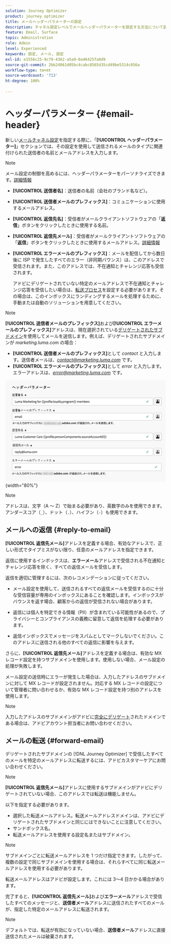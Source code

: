 ```yaml
---
solution: Journey Optimizer
product: journey optimizer
title: メールヘッダーパラメーターの設定
description: チャネル設定レベルでメールヘッダーパラメーターを設定する方法について説明します。
feature: Email, Surface
topic: Administration
role: Admin
level: Experienced
keywords: 設定, メール, 設定
exl-id: e1556c25-9c79-4362-a5a9-0a46425fa8d9
source-git-commit: 2bb24061d05bc4cabc8565d35cd49be5314c056a
workflow-type: tm+mt
source-wordcount: '713'
ht-degree: 100%

---
```


# ヘッダーパラメーター {#email-header}

新しい[メールチャネル設定](email-settings.md)を指定する際に、「**[!UICONTROL ヘッダーパラメーター]**」セクションでは、その設定を使用して送信されるメールのタイプに関連付けられた送信者の名前とメールアドレスを入力します。

>[!NOTE]
>
>メール設定の制御を高めるには、ヘッダーパラメーターをパーソナライズできます。[詳細情報](../email/surface-personalization.md#personalize-header)

* **[!UICONTROL 送信者名]**：送信者の名前（会社のブランド名など）。
* **[!UICONTROL 送信者メールのプレフィックス]**：コミュニケーションに使用するメールアドレス。
* **[!UICONTROL 返信先名]**：受信者がメールクライアントソフトウェアの「**返信**」ボタンをクリックしたときに使用する名前。
* **[!UICONTROL 返信先メール]**：受信者がメールクライアントソフトウェアの「**返信**」ボタンをクリックしたときに使用するメールアドレス。[詳細情報](#reply-to-email)
* **[!UICONTROL エラーメールのプレフィックス]**：メールを配信してから数日後に ISP で発生したすべてのエラー（非同期バウンス）は、このアドレスで受信されます。また、このアドレスでは、不在通知とチャレンジ応答も受信されます。

  アドビにデリゲートされていない特定のメールアドレスで不在通知とチャレンジ応答を受信したい場合は、[転送プロセス](#forward-email)を設定する必要があります。その場合は、このインボックスにランディングするメールを処理するために、手動または自動のソリューションを用意してください。

>[!NOTE]
>
>**[!UICONTROL 送信者メールのプレフィックス]**&#x200B;および&#x200B;**[!UICONTROL エラーメールのプレフィックス]**&#x200B;アドレスは、現在選択されている[デリゲートされたサブドメイン](../configuration/about-subdomain-delegation.md)を使用してメールを送信します。例えば、デリゲートされたサブドメインが *marketing.luma.com* の場合：
>* **[!UICONTROL 送信者メールのプレフィックス]**&#x200B;として *contact* と入力します。送信者メールは、*contact@marketing.luma.com* です。
>* **[!UICONTROL エラーメールのプレフィックス]**&#x200B;として *error* と入力します。エラーアドレスは、*error@marketing.luma.com* です。

![](assets/preset-header.png){width="80%"}

>[!NOTE]
>
>アドレスは、文字（A ～ Z）で始まる必要があり、英数字のみを使用できます。アンダースコア（`_`）、ドット（`.`）、ハイフン（`-`）も使用できます。

## メールへの返信 {#reply-to-email}

**[!UICONTROL 返信先メール]**&#x200B;アドレスを定義する場合、有効なアドレスで、正しい形式でタイプミスがない限り、任意のメールアドレスを指定できます。

返信に使用するインボックスは、**エラーメール**&#x200B;アドレスで受信される不在通知とチャレンジ応答を除く、すべての返信メールを受信します。

返信を適切に管理するには、次のレコメンデーションに従ってください。

* メール設定を使用して、送信されるすべての返信メールを受信するのに十分な受信容量が専用のインボックスにあることを確認します。インボックスがバウンスを返す場合、顧客からの返信が受信されない場合があります。

* 返信には個人を特定できる情報（PII）が含まれている可能性があるので、プライバシーとコンプライアンスの義務に留意して返信を処理する必要があります。

* 返信インボックスでメッセージをスパムとしてマークしないでください。このアドレスに送信される他のすべての返信に影響を与えます。

さらに、**[!UICONTROL 返信先メール]**&#x200B;アドレスを定義する場合は、有効な MX レコード設定を持つサブドメインを使用します。使用しない場合、メール設定の処理が失敗します。

メール設定の送信時にエラーが発生した場合は、入力したアドレスのサブドメインに対して MX レコードが設定されません。対応する MX レコードの設定について管理者に問い合わせるか、有効な MX レコード設定を持つ別のアドレスを使用します。

>[!NOTE]
>
>入力したアドレスのサブドメインがアドビに[完全にデリゲート](../configuration/delegate-subdomain.md#full-subdomain-delegation)されたドメインである場合は、アドビアカウント担当者にお問い合わせください。

## メールの転送 {#forward-email}

デリゲートされたサブドメインの [!DNL Journey Optimizer] で受信したすべてのメールを特定のメールアドレスに転送するには、アドビカスタマーケアにお問い合わせください。

>[!NOTE]
>
>**[!UICONTROL 返信先メール]**&#x200B;アドレスに使用するサブドメインがアドビにデリゲートされていない場合、このアドレスでは転送は機能しません。

以下を指定する必要があります。

* 選択した転送メールアドレス。転送メールアドレスドメインは、アドビにデリゲートされたサブドメインと同じにはできないことに注意してください。
* サンドボックス名。
* 転送メールアドレスを使用する設定名またはサブドメイン。
  <!--* The current **[!UICONTROL Reply to (email)]** address or **[!UICONTROL Error email]** address set at the channel configuration level.-->

>[!NOTE]
>
>サブドメインごとに転送メールアドレスを 1 つだけ指定できます。したがって、複数の設定で同じサブドメインを使用する場合は、それらすべてに同じ転送メールアドレスを使用する必要があります。

転送メールアドレスはアドビが設定します。これには 3～4 日かかる場合があります。

完了すると、**[!UICONTROL 返信先メール]**&#x200B;および&#x200B;**エラーメール**&#x200B;アドレスで受信したすべてのメッセージと、**送信者メール**&#x200B;アドレスに送信されたすべてのメールが、指定した特定のメールアドレスに転送されます。

>[!NOTE]
>
>デフォルトでは、転送が有効になっていない場合、**送信者メール**&#x200B;アドレスに直接送信されたメールは破棄されます。
